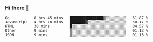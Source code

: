 ### Hi there 👋

<!--
**KLXLjun/KLXLjun** is a ✨ _special_ ✨ repository because its `README.md` (this file) appears on your GitHub profile.

Here are some ideas to get you started:

- 🔭 I’m currently working on ...
- 🌱 I’m currently learning ...
- 👯 I’m looking to collaborate on ...
- 🤔 I’m looking for help with ...
- 💬 Ask me about ...
- 📫 How to reach me: ...
- 😄 Pronouns: ...
- ⚡ Fun fact: ...
-->

<!--START_SECTION:waka-->
```text
Go           8 hrs 45 mins   ███████████████▒░░░░░░░░░   61.87 % 
JavaScript   4 hrs 16 mins   ███████▓░░░░░░░░░░░░░░░░░   30.17 % 
HTML         38 mins         █░░░░░░░░░░░░░░░░░░░░░░░░   04.57 % 
Other        9 mins          ▒░░░░░░░░░░░░░░░░░░░░░░░░   01.13 % 
JSON         9 mins          ▒░░░░░░░░░░░░░░░░░░░░░░░░   01.13 % 
```
<!--END_SECTION:waka-->
